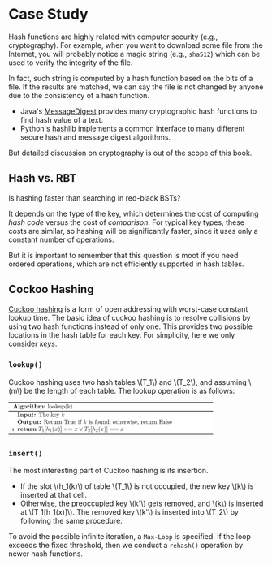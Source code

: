 # Case Study
Hash functions are highly related with computer security (e.g., cryptography). For example, when you want to download some file from the Internet, you will probably notice a magic string (e.g., `sha512`) which can be used to verify the integrity of the file. 

In fact, such string is computed by a hash function based on the bits of a file. If the results are matched, we can say the file is not changed by anyone due to the consistency of a hash function.

- Java's [MessageDigest](https://docs.oracle.com/en/java/javase/11/docs/api/java.base/java/security/MessageDigest.html) provides many cryptographic hash functions to find hash value of a text.
- Python's [hashlib](https://docs.python.org/3/library/hashlib.html) implements a common interface to many different secure hash and message digest algorithms.

But detailed discussion on cryptography is out of the scope of this book. 

## Hash vs. RBT
Is hashing faster than searching in red-black BSTs?

It depends on the type of the key, which determines the cost of computing *hash code* versus the cost of *comparison*. For typical key types, these costs are similar, so hashing will be significantly faster, since it uses only a constant number of operations.

But it is important to remember that this question is moot if you need ordered operations, which are not efficiently supported in hash tables.

## Cockoo Hashing
[Cuckoo hashing](https://en.wikipedia.org/wiki/Cuckoo_hashing) is a form of open addressing with worst-case constant lookup time. The basic idea of cuckoo hashing is to resolve collisions by using two hash functions instead of only one. This provides two possible locations in the hash table for each key. For simplicity, here we only consider *keys*.

### `lookup()`
Cuckoo hashing uses two hash tables \\(T_1\\) and \\(T_2\\), and assuming \\(m\\) be the length of each table. The lookup operation is as follows:

<img src="image/alg-cuckoo-get.png" width="80%">

### `insert()`
The most interesting part of Cuckoo hashing is its insertion.

- If the slot \\(h_1(k)\\) of table \\(T_1\\) is not occupied, the new key \\(k\\) is inserted at that cell.
- Otherwise, the preoccupied key \\(k'\\) gets removed, and \\(k\\) is inserted at \\(T_1[h_1(x)]\\). The removed key \\(k'\\) is inserted into \\(T_2\\) by following the same procedure.

To avoid the possible infinite iteration, a `Max-Loop` is specified. If the loop exceeds the fixed threshold, then we conduct a `rehash()` operation by newer hash functions.